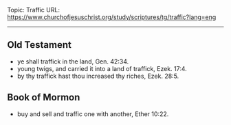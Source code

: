 Topic: Traffic
URL: https://www.churchofjesuschrist.org/study/scriptures/tg/traffic?lang=eng

---

## Old Testament

- ye shall traffick in the land, Gen. 42:34.
- young twigs, and carried it into a land of traffick, Ezek. 17:4.
- by thy traffick hast thou increased thy riches, Ezek. 28:5.

## Book of Mormon

- buy and sell and traffic one with another, Ether 10:22.

